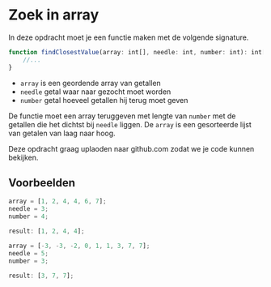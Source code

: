 # Zoek in array

In deze opdracht moet je een functie maken met de volgende signature.

```javascript
function findClosestValue(array: int[], needle: int, number: int): int[] {
    //...
}
```

- `array` is een geordende array van getallen
- `needle` getal waar naar gezocht moet worden
- `number` getal hoeveel getallen hij terug moet geven

De functie moet een array teruggeven met lengte van `number` met de getallen die het dichtst bij `needle` liggen.
De `array` is een gesorteerde lijst van getalen van laag naar hoog.

Deze opdracht graag uplaoden naar github.com zodat we je code kunnen bekijken.

## Voorbeelden

```javascript
array = [1, 2, 4, 4, 6, 7];
needle = 3;
number = 4;

result: [1, 2, 4, 4];
```

```javascript
array = [-3, -3, -2, 0, 1, 1, 3, 7, 7];
needle = 5;
number = 3;

result: [3, 7, 7];
```
